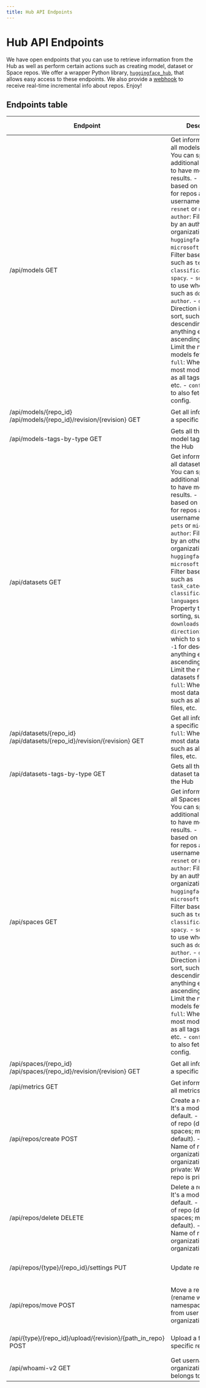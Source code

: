 ```yaml
---
title: Hub API Endpoints
---
```


<h1>Hub API Endpoints</h1>



We have open endpoints that you can use to retrieve information from the Hub as well as perform certain actions such as creating model, dataset or Space repos. We offer a wrapper Python library, [`huggingface_hub`](https://github.com/huggingface/huggingface_hub), that allows easy access to these endpoints. We also provide a [webhook](#webhook) to receive real-time incremental info about repos. Enjoy!


## Endpoints table

| Endpoint                                                                     	| Description                                                                                                                                                                                                                                                                                                                                                                                                                                                                                                                                                                                                                                                                                                                                                            	| `huggingface_hub` root methods    	| Payload                                                                                                                                                               	|   	|
|------------------------------------------------------------------------------	|------------------------------------------------------------------------------------------------------------------------------------------------------------------------------------------------------------------------------------------------------------------------------------------------------------------------------------------------------------------------------------------------------------------------------------------------------------------------------------------------------------------------------------------------------------------------------------------------------------------------------------------------------------------------------------------------------------------------------------------------------------------------	|-----------------------------------	|-----------------------------------------------------------------------------------------------------------------------------------------------------------------------	|---	|
| /api/models     GET                                                          	| Get information from all models in the Hub. You can specify additional parameters to have more specific results.   - `search`: Filter based on substrings for repos and their usernames, such as `resnet` or `microsoft` - `author`: Filter models by an author or organization, such as `huggingface` or `microsoft` - `filter`: Filter based on tags, such as `text-classification` or `spacy`. - `sort`: Property to use when sorting, such as `downloads` or `author`.  - `direction`: Direction in which to sort, such as `-1` for descending, and anything else for ascending. - `limit`: Limit the number of models fetched.  - `full`: Whether to fetch most model data, such as all tags, the files, etc.  - `config`: Whether to also fetch the repo config. 	| `list_models()`                   	| ```params= {   "search":"search", "author":"author", "filter":"filter", "sort":"sort", "direction":"direction", "limit":"limit", "full":"full", "config":"config"}``` 	|   	|
| /api/models/{repo_id}   /api/models/{repo_id}/revision/{revision}    GET     	| Get all information for a specific model.                                                                                                                                                                                                                                                                                                                                                                                                                                                                                                                                                                                                                                                                                                                              	| `model_info(repo_id, revision)`   	| ```headers = { "authorization" :  "Bearer $token" }```                                                                                                                	|   	|
| /api/models-tags-by-type   GET                                               	| Gets all the available model tags hosted in the Hub                                                                                                                                                                                                                                                                                                                                                                                                                                                                                                                                                                                                                                                                                                                    	| `get_model_tags()`                	|                                                                                                                                                                       	|   	|
| /api/datasets     GET                                                        	| Get information from all datasets in the Hub.  You can specify additional parameters to have more specific results. - `search`: Filter based on substrings for repos and their usernames, such as `pets` or `microsoft`   - `author`: Filter datasets by an other or organization, such as `huggingface` or `microsoft` - `filter`: Filter based on tags, such as `task_categories:text-classification` or `languages:en`. - `sort`: Property to use when sorting, such as `downloads` or `author`. - `direction`: Direction in which to sort, such as `-1` for descending, and anything else for ascending. - `limit`: Limit the number of datasets fetched.  - `full`: Whether to fetch most dataset data, such as all tags, the files, etc.                         	| `list_datasets()`                 	| ```params= {   "search":"search", "author":"author", "filter":"filter", "sort":"sort", "direction":"direction", "limit":"limit", "full":"full", "config":"config"}``` 	|   	|
| /api/datasets/{repo_id}   /api/datasets/{repo_id}/revision/{revision}    GET 	| Get all information for a specific dataset.   - `full`: Whether to fetch most dataset data, such as all tags, the files, etc.                                                                                                                                                                                                                                                                                                                                                                                                                                                                                                                                                                                                                                          	| `dataset_info(repo_id, revision)` 	| ```headers = { "authorization" :  "Bearer $token", "full" : "full"  }```                                                                                              	|   	|
| /api/datasets-tags-by-type   GET                                             	| Gets all the available dataset tags hosted in the Hub                                                                                                                                                                                                                                                                                                                                                                                                                                                                                                                                                                                                                                                                                                                  	| `get_dataset_tags()`              	|                                                                                                                                                                       	|   	|
| /api/spaces     GET                                                          	| Get information from all Spaces in the Hub. You can specify additional parameters to have more specific results.   - `search`: Filter based on substrings for repos and their usernames, such as `resnet` or `microsoft` - `author`: Filter models by an author or organization, such as `huggingface` or `microsoft` - `filter`: Filter based on tags, such as `text-classification` or `spacy`. - `sort`: Property to use when sorting, such as `downloads` or `author`.  - `direction`: Direction in which to sort, such as `-1` for descending, and anything else for ascending. - `limit`: Limit the number of models fetched.  - `full`: Whether to fetch most model data, such as all tags, the files, etc.  - `config`: Whether to also fetch the repo config. 	| `list_models()`                   	| ```params= {   "search":"search", "author":"author", "filter":"filter", "sort":"sort", "direction":"direction", "limit":"limit", "full":"full", "config":"config"}``` 	|   	|
| /api/spaces/{repo_id}   /api/spaces/{repo_id}/revision/{revision}    GET     	| Get all information for a specific model.                                                                                                                                                                                                                                                                                                                                                                                                                                                                                                                                                                                                                                                                                                                              	| `model_info(repo_id, revision)`   	| ```headers = { "authorization" :  "Bearer $token" }```                                                                                                                	|   	|
| /api/metrics     GET                                                         	| Get information from all metrics in the Hub.                                                                                                                                                                                                                                                                                                                                                                                                                                                                                                                                                                                                                                                                                                                           	| `list_metrics()`                  	|                                                                                                                                                                       	|   	|
| /api/repos/create     POST                                                   	| Create a repository. It's a model repo by default.   -         type: Type of repo (datasets or spaces; model by default).   - name: Name of repo.   - organization: Name of organization. -   - private: Whether the repo is private.                                                                                                                                                                                                                                                                                                                                                                                                                                                                                                                                  	| `create_repo()`                   	| ```headers = { authorization :  "Bearer $token" }```  ```json= {"type":"type", "repo_id":"repo_id", "private":"private"}```                  	|   	|
| /api/repos/delete    DELETE                                                  	| Delete a repository. It's a model repo by default.   -         type: Type of repo (datasets or spaces; model by default).   - name: Name of repo.   - organization: Name of organization.                                                                                                                                                                                                                                                                                                                                                                                                                                                                                                                                                                              	| `delete_repo()`                   	| ```headers = { "authorization" :  "Bearer $token" }```  ```json= {"type":"type", "repo_id":"repo_id"}```                                     	|   	|
| /api/repos/{type}/{repo_id}/settings   PUT                                   	| Update repo visibility.                                                                                                                                                                                                                                                                                                                                                                                                                                                                                                                                                                                                                                                                                                                                                	| `update_repo_visibility()`        	| ```headers = { "authorization" :  "Bearer $token" }```  ```json= {"private":"private"}```                                                                             	|   	|
| /api/repos/move POST                                                         	| Move a repository (rename within same namespace or transfer from user to organization).                                                                                                                                                                                                                                                                                                                                                                                                                                                                                                                                                                                                                                                                                 	| `move_repo()`                     	| ```headers = { "authorization" :  "Bearer $token" }```    ```json= {"fromRepo" : "namespace/repo_name", "toRepo" : "namespace2/repo_name2"}```                        	|   	|
| /api/{type}/{repo_id}/upload/{revision}/{path_in_repo}    POST               	| Upload a file to a specific repository.                                                                                                                                                                                                                                                                                                                                                                                                                                                                                                                                                                                                                                                                                                                                	| `upload_file()`                   	| ```headers = { "authorization" :  "Bearer $token" }```  ```"data"="bytestream"```                                                                                     	|   	|
| /api/whoami-v2    GET                                                           	| Get username and organizations the user belongs to.                                                                                                                                                                                                                                                                                                                                                                                                                                                                                                                                                                                                                                                                                                                    	| `whoami(token)`                   	| ```headers = { "authorization" :  "Bearer $token" }```                                                                                                                	|   	|
